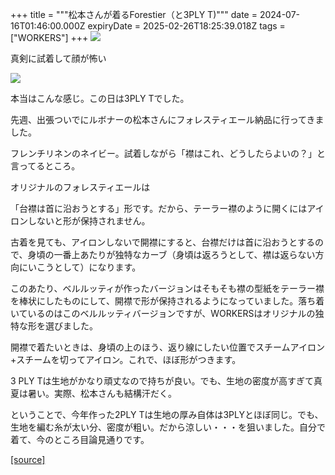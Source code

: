 +++
title = """松本さんが着るForestier（と3PLY T)"""
date = 2024-07-16T01:46:00.000Z
expiryDate = 2025-02-26T18:25:39.018Z
tags = ["WORKERS"]
+++
[![](https://blogger.googleusercontent.com/img/b/R29vZ2xl/AVvXsEjsp3S4ch6ttgWihMYpJjSr07TXYGGwTRwE_Z6kU-6Ap8NEsrrZXeQ27R8dC9EJWz8JESMO8hF-qQ_hcooGZGQC4X492BpesgPA98ikSXzdrJ3uC2KHKc3FrEmLYXSlIAk04rPcMmjdlECNDpJ1KZytKrpK1ZE986jSrm5d74OTFlBHZMzXQdRAb1ZHDX8/w426-h640/DSC_0899.jpg)](https://blogger.googleusercontent.com/img/b/R29vZ2xl/AVvXsEjsp3S4ch6ttgWihMYpJjSr07TXYGGwTRwE_Z6kU-6Ap8NEsrrZXeQ27R8dC9EJWz8JESMO8hF-qQ_hcooGZGQC4X492BpesgPA98ikSXzdrJ3uC2KHKc3FrEmLYXSlIAk04rPcMmjdlECNDpJ1KZytKrpK1ZE986jSrm5d74OTFlBHZMzXQdRAb1ZHDX8/s1350/DSC_0899.jpg)

  

真剣に試着して顔が怖い

  

  

[![](https://blogger.googleusercontent.com/img/b/R29vZ2xl/AVvXsEjR8Kaq8oKpNrKq9M8RlVRmMs4GMqeWQx8qs0d824MBsR9B6USmh4l6WKAUEJnIjDCWJhsSihA01pgTDhDpZWlyy4acGQbXN_SJcFiZ8PyfnEJ93e1ZHNl5a3wmgCq6qNvSHcaWrbAkAk9U6mZVyfPuXNL129cN4i-h0SolWAdrEB53CI-CS-Q7FNRU6fI/w426-h640/DSC_0902.jpg)](https://blogger.googleusercontent.com/img/b/R29vZ2xl/AVvXsEjR8Kaq8oKpNrKq9M8RlVRmMs4GMqeWQx8qs0d824MBsR9B6USmh4l6WKAUEJnIjDCWJhsSihA01pgTDhDpZWlyy4acGQbXN_SJcFiZ8PyfnEJ93e1ZHNl5a3wmgCq6qNvSHcaWrbAkAk9U6mZVyfPuXNL129cN4i-h0SolWAdrEB53CI-CS-Q7FNRU6fI/s1350/DSC_0902.jpg)

本当はこんな感じ。この日は3PLY Tでした。

  

先週、出張ついでにルボナーの松本さんにフォレスティエール納品に行ってきました。

  

フレンチリネンのネイビー。試着しながら「襟はこれ、どうしたらよいの？」と言ってるところ。

  

オリジナルのフォレスティエールは

「台襟は首に沿おうとする」形です。だから、テーラー襟のように開くにはアイロンしないと形が保持されません。

  

古着を見ても、アイロンしないで開襟にすると、台襟だけは首に沿おうとするので、身頃の一番上あたりが独特なカーブ（身頃は返ろうとして、襟は返らない方向にいこうとして）になります。

  

このあたり、ベルルッティが作ったバージョンはそもそも襟の型紙をテーラー襟を棒状にしたものにして、開襟で形が保持されるようになっていました。落ち着いているのはこのベルルッティバージョンですが、WORKERSはオリジナルの独特な形を選びました。

  

開襟で着たいときは、身頃の上のほう、返り線にしたい位置でスチームアイロン+スチームを切ってアイロン。これで、ほぼ形がつきます。

  

  

3 PLY Tは生地がかなり頑丈なので持ちが良い。でも、生地の密度が高すぎて真夏は暑い。実際、松本さんも結構汗だく。

  

ということで、今年作った2PLY Tは生地の厚み自体は3PLYとほぼ同じ。でも、生地を編む糸が太い分、密度が粗い。だから涼しい・・・を狙いました。自分で着て、今のところ目論見通りです。

[[source]](http://eworkers.blogspot.com/2024/07/forestier3ply-t.html)
